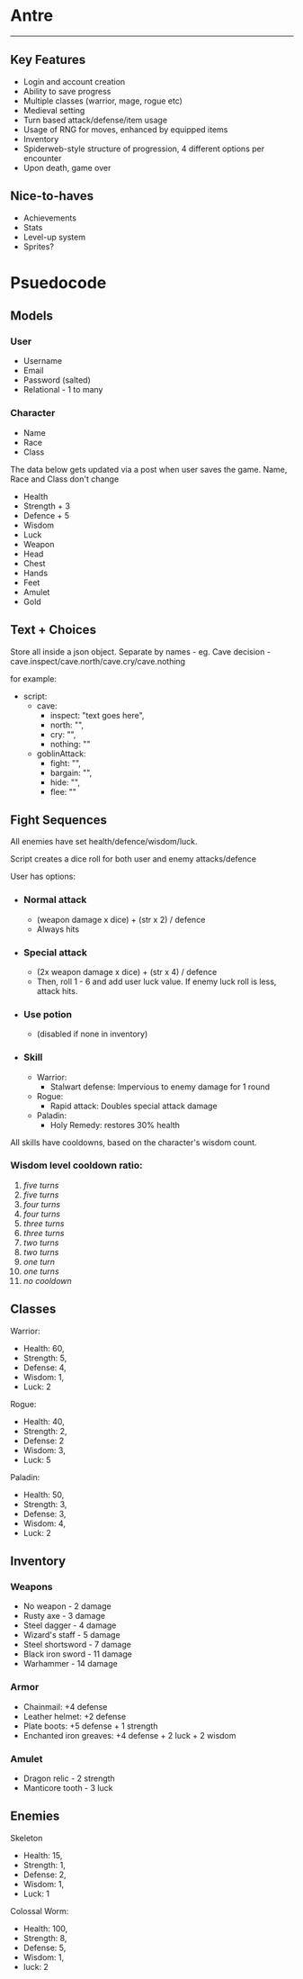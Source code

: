 # Antre
---

## Key Features
- Login and account creation
- Ability to save progress
- Multiple classes (warrior, mage, rogue etc)
- Medieval setting
- Turn based attack/defense/item usage
- Usage of RNG for moves, enhanced by equipped items
- Inventory
- Spiderweb-style structure of progression, 4 different options per encounter
- Upon death, game over

## Nice-to-haves
- Achievements
- Stats
- Level-up system
- Sprites?

# Psuedocode

## **Models**
### User
- Username
- Email
- Password (salted)
- Relational - 1 to many


### Character
- Name
- Race
- Class

The data below gets updated via a post when user saves the game. Name, Race and Class don't change

- Health
- Strength + 3 
- Defence + 5
- Wisdom
- Luck
- Weapon
- Head
- Chest
- Hands
- Feet
- Amulet
- Gold

## **Text + Choices**

Store all inside a json object. Separate by names - eg. Cave decision - cave.inspect/cave.north/cave.cry/cave.nothing

for example:

- script:
    - cave: 
        - inspect: "text goes here",
        - north: "",
        - cry: "",
        - nothing: ""
    - goblinAttack:
        - fight: "",
        - bargain: "",
        - hide: "",
        - flee: ""

## **Fight Sequences**

All enemies have set health/defence/wisdom/luck.

Script creates a dice roll for both user and enemy attacks/defence

User has options:
- ### Normal attack
    - (weapon damage x dice) + (str x 2) / defence
    - Always hits
        
- ### Special attack
    - (2x weapon damage x dice) + (str x 4) / defence     
    - Then, roll 1 - 6 and add user luck value. If enemy luck roll is less, attack hits.


- ### Use potion
    - (disabled if none in inventory)
- ### Skill
    - Warrior:
        - Stalwart defense: Impervious to enemy damage for 1 round
    - Rogue:
        - Rapid attack: Doubles special attack damage
    - Paladin:
        - Holy Remedy: restores 30% health

All skills have cooldowns, based on the character's wisdom count.

### Wisdom level cooldown ratio:
1. *five turns*
2. *five turns*
3. *four turns*
4. *four turns*
5. *three turns*
6. *three turns*
7. *two turns*
8. *two turns*
9. *one turn*
10. *one turns*
11. *no cooldown*

## **Classes**
Warrior:
- Health: 60,
- Strength: 5,
- Defense: 4,
- Wisdom: 1,
- Luck: 2

Rogue:
- Health: 40,
- Strength: 2,
- Defense: 2
- Wisdom: 3,
- Luck: 5


Paladin:
- Health: 50,
- Strength: 3,
- Defense: 3,
- Wisdom: 4,
- Luck: 2

## **Inventory**

### Weapons
- No weapon - 2 damage
- Rusty axe - 3 damage
- Steel dagger - 4 damage
- Wizard's staff - 5 damage
- Steel shortsword - 7 damage
- Black iron sword - 11 damage
- Warhammer - 14 damage

### Armor
- Chainmail: +4 defense
- Leather helmet: +2 defense
- Plate boots: +5 defense + 1 strength
- Enchanted iron greaves: +4 defense + 2 luck + 2 wisdom

### Amulet
- Dragon relic - 2 strength
- Manticore tooth - 3 luck


## **Enemies**
Skeleton
- Health: 15,
- Strength: 1,
- Defense: 2,
- Wisdom: 1,
- Luck: 1

Colossal Worm:
- Health: 100,
- Strength: 8,
- Defense: 5,
- Wisdom: 1,
- luck: 2

